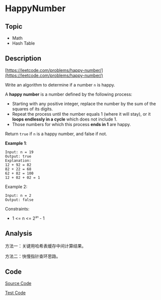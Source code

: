 # HappyNumber #

## Topic

- Math
- Hash Table

## Description

[https://leetcode.com/problems/happy-number/](https://leetcode.com/problems/happy-number/)

Write an algorithm to determine if a number `n` is happy.

A **happy number** is a number defined by the following process:

- Starting with any positive integer, replace the number by the sum of the squares of its digits.
- Repeat the process until the number equals 1 (where it will stay), or it **loops endlessly in a cycle** which does not include 1.
- Those numbers for which this process **ends in 1** are happy.

Return `true` if `n` is a happy number, and false if not.

**Example 1**:

```
Input: n = 19
Output: true
Explanation:
12 + 92 = 82
82 + 22 = 68
62 + 82 = 100
12 + 02 + 02 = 1
```

Example 2:

```
Input: n = 2
Output: false
```

Constraints:

- 1 <= n <= 2³¹ - 1


## Analysis

方法一：关键用哈希表缓存中间计算结果。

方法二：快慢指针查环思路。

## Code

[Source Code](../../src/main/java/com/lun/easy/HappyNumber.java)

[Test Code](../../src/test/java/com/lun/easy/HappyNumberTest.java)

